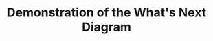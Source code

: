 ---
layout: fullscreen
permalink: /wnd-demo/
title: "Demonstration of the What's Next Diagram"
iframe_url: "https://mijtsma3-wnd-demo.hf.space"
---